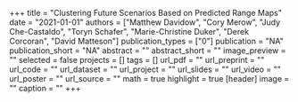 +++
title = "Clustering Future Scenarios Based on Predicted Range Maps"
date = "2021-01-01"
authors = ["Matthew Davidow", "Cory Merow", "Judy Che-Castaldo", "Toryn Schafer", "Marie-Christine Duker", "Derek Corcoran", "David Matteson"]
publication_types = ["0"]
publication = "NA"
publication_short = "NA"
abstract = ""
abstract_short = ""
image_preview = ""
selected = false
projects = []
tags = []
url_pdf = ""
url_preprint = ""
url_code = ""
url_dataset = ""
url_project = ""
url_slides = ""
url_video = ""
url_poster = ""
url_source = ""
math = true
highlight = true
[header]
image = ""
caption = ""
+++
